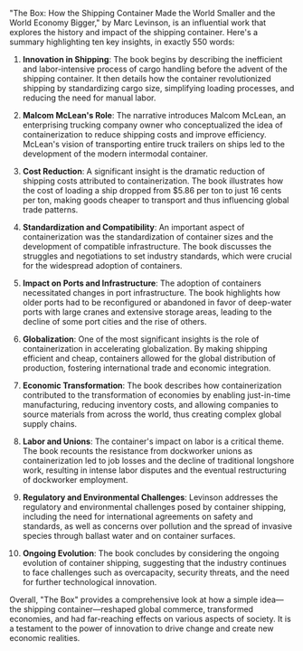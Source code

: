 "The Box: How the Shipping Container Made the World Smaller and the World Economy Bigger," by Marc Levinson, is an influential work that explores the history and impact of the shipping container. Here's a summary highlighting ten key insights, in exactly 550 words:

1. **Innovation in Shipping**: The book begins by describing the inefficient and labor-intensive process of cargo handling before the advent of the shipping container. It then details how the container revolutionized shipping by standardizing cargo size, simplifying loading processes, and reducing the need for manual labor.

2. **Malcom McLean's Role**: The narrative introduces Malcom McLean, an enterprising trucking company owner who conceptualized the idea of containerization to reduce shipping costs and improve efficiency. McLean's vision of transporting entire truck trailers on ships led to the development of the modern intermodal container.

3. **Cost Reduction**: A significant insight is the dramatic reduction of shipping costs attributed to containerization. The book illustrates how the cost of loading a ship dropped from $5.86 per ton to just 16 cents per ton, making goods cheaper to transport and thus influencing global trade patterns.

4. **Standardization and Compatibility**: An important aspect of containerization was the standardization of container sizes and the development of compatible infrastructure. The book discusses the struggles and negotiations to set industry standards, which were crucial for the widespread adoption of containers.

5. **Impact on Ports and Infrastructure**: The adoption of containers necessitated changes in port infrastructure. The book highlights how older ports had to be reconfigured or abandoned in favor of deep-water ports with large cranes and extensive storage areas, leading to the decline of some port cities and the rise of others.

6. **Globalization**: One of the most significant insights is the role of containerization in accelerating globalization. By making shipping efficient and cheap, containers allowed for the global distribution of production, fostering international trade and economic integration.

7. **Economic Transformation**: The book describes how containerization contributed to the transformation of economies by enabling just-in-time manufacturing, reducing inventory costs, and allowing companies to source materials from across the world, thus creating complex global supply chains.

8. **Labor and Unions**: The container's impact on labor is a critical theme. The book recounts the resistance from dockworker unions as containerization led to job losses and the decline of traditional longshore work, resulting in intense labor disputes and the eventual restructuring of dockworker employment.

9. **Regulatory and Environmental Challenges**: Levinson addresses the regulatory and environmental challenges posed by container shipping, including the need for international agreements on safety and standards, as well as concerns over pollution and the spread of invasive species through ballast water and on container surfaces.

10. **Ongoing Evolution**: The book concludes by considering the ongoing evolution of container shipping, suggesting that the industry continues to face challenges such as overcapacity, security threats, and the need for further technological innovation.

Overall, "The Box" provides a comprehensive look at how a simple idea—the shipping container—reshaped global commerce, transformed economies, and had far-reaching effects on various aspects of society. It is a testament to the power of innovation to drive change and create new economic realities.